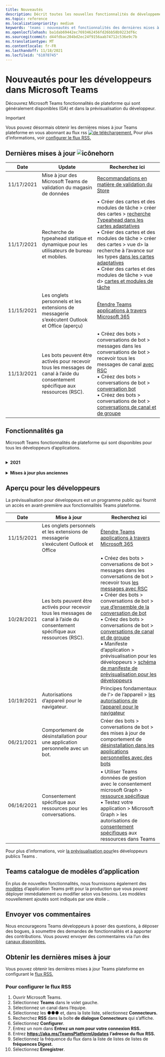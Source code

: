 ```yaml
---
title: Nouveautés
description: Décrit toutes les nouvelles fonctionnalités de développement dans Microsoft Teams
ms.topic: reference
ms.localizationpriority: medium
keywords: 'teams : nouveautés et fonctionnalités des dernières mises à jour'
ms.openlocfilehash: ba1dab69442ec7693462456fd26bb58b9223df6c
ms.sourcegitcommit: d44fdbac204bd2ec24f9156aab74712c536e9c7b
ms.translationtype: MT
ms.contentlocale: fr-FR
ms.lasthandoff: 11/18/2021
ms.locfileid: "61078745"
---
```

# <a name="whats-new-for-developers-in-microsoft-teams"></a>Nouveautés pour les développeurs dans Microsoft Teams

Découvrez Microsoft Teams fonctionnalités de plateforme qui sont généralement disponibles (GA) et dans la prévisualisation du développeur.

> [!IMPORTANT]
> Vous pouvez désormais obtenir les dernières mises à jour Teams plateforme en vous abonnant au flux rss [ ![ de téléchargement.](~/assets/images/RSSfeeds.png)](https://aka.ms/TeamsPlatformUpdates) Pour plus d’informations, voir [configurer le flux RSS.](#get-latest-updates)

## <a name="latest-updates-bullhorn-icon"></a>Dernières mises à jour ![icônehorn](~/assets/images/bullhorn.png)

| Date | Update | Recherchez ici  |
| --- | --- | --- |
| 11/17/2021| Mise à jour des Microsoft Teams de validation du magasin de données|[Recommandations en matière de validation du Store](~/concepts/deploy-and-publish/appsource/prepare/teams-store-validation-guidelines.md)|
| 11/17/2021| Recherche de typeahead statique et dynamique pour les utilisateurs de bureau et mobiles.| • Créer des cartes et des modules de tâche > créer des cartes > [recherche Typeahead dans les cartes adaptatives](task-modules-and-cards/cards/dynamic-search.md) </br> • Créer des cartes et des modules de tâche > créer des cartes > vue d> la recherche à l’avance sur les types  [dans les cartes adaptatives](task-modules-and-cards/what-are-cards.md#type-ahead-search-in-adaptive-cards) </br> • Créer des cartes et des modules de tâche > vue d> [cartes et modules de tâche](task-modules-and-cards/cards-and-task-modules.md)|
| 11/15/2021 | Les onglets personnels et les extensions de messagerie s’exécutent Outlook et Office (aperçu) | [Étendre Teams applications à travers Microsoft 365](~/m365-apps/overview.md) |
| 11/13/2021| Les bots peuvent être activés pour recevoir tous les messages de canal à l’aide du consentement spécifique aux ressources (RSC). | • Créez des bots > conversations de bot > messages dans les conversations de bot > recevoir tous les messages de canal [avec RSC](~/bots/how-to/conversations/channel-messages-with-rsc.md) </br> • Créez des bots > conversations de bot > [conversation bot](~/bots/how-to/conversations/conversation-basics.md) </br> • Créez des bots > conversations de bot > [conversations de canal et de groupe](~/bots/how-to/conversations/channel-and-group-conversations.md) |

## <a name="ga-features"></a>Fonctionnalités ga

Microsoft Teams fonctionnalités de plateforme qui sont disponibles pour tous les développeurs d’applications.

<br>

<details>

<summary><b>2021</b></summary>

| **Date** | **Mise à jour** | **Recherchez ici** |
| -------- | --------- | ----------------|
|11/17/2021| Mise à jour des Microsoft Teams de validation du magasin de données|[Recommandations en matière de validation du Store](~/concepts/deploy-and-publish/appsource/prepare/teams-store-validation-guidelines.md)|
|11/17/2021| Recherche de typeahead statique et dynamique pour les utilisateurs de bureau et mobiles.| • Créer des cartes et des modules de tâche > créer des cartes > [recherche Typeahead dans les cartes adaptatives](task-modules-and-cards/cards/dynamic-search.md) </br> • Créer des cartes et des modules de tâche > créer des cartes > vue d> la recherche à l’avance sur les types  [dans les cartes adaptatives](task-modules-and-cards/what-are-cards.md#type-ahead-search-in-adaptive-cards) </br> • Créer des cartes et des modules de tâche > vue d> [cartes et modules de tâche](task-modules-and-cards/cards-and-task-modules.md)|
|11/13/2021| Les bots peuvent être activés pour recevoir tous les messages de canal à l’aide du consentement spécifique aux ressources (RSC). | • Créez des bots > conversations de bot > messages dans les conversations de bot > recevoir tous les messages de canal [avec RSC](~/bots/how-to/conversations/channel-messages-with-rsc.md) </br> • Créer des bots > conversations de bot > [vue d’ensemble de la conversation bot](~/bots/how-to/conversations/conversation-basics.md) </br> • Créez des bots > conversations de bot > [conversations de canal et de groupe](~/bots/how-to/conversations/channel-and-group-conversations.md) |
|10/28/2021| Monétisez votre Teams application avec une offre SaaS transactable.| Distribuer votre application > publier sur le Teams store > inclure une offre [SaaS](~/concepts/deploy-and-publish/appsource/prepare/include-saas-offer.md) avec votre application Teams application |
|10/25/2021| Mise à jour du module de mise en Microsoft Teams documentation du développeur avec une nouvelle structure et de nouvelles procédures dans un guide pas à pas.| Mise en > [la mise en place de votre première Teams application](get-started/get-started-overview.md) |
|10/21/2021| Ajoutez une `registerOnFocused` API pour les onglets ou les applications personnelles. | Créer des onglets > créer des onglets personnels > [API Ajouter `registerOnFocused` des onglets ou des applications personnelles](tabs/how-to/create-personal-tab.md#add-registeronfocused-api-for-tabs-or-personal-apps) |
|10/20/2021| L’étape de réunion est désormais disponible dans GA. | Créer des applications pour Teams réunions > activer et configurer vos [applications pour Teams réunions](apps-in-teams-meetings/enable-and-configure-your-app-for-teams-meetings.md) |
|10/20/2021| API Détails de la réunion et événements de Teams en temps réel. | Créer des applications pour Teams réunions > [créer des applications pour Teams réunions](~/apps-in-teams-meetings/API-references.md#meeting-details-api) |
|10/18/2021| Tabs link unfurling and stage view. | Créer des onglets > le déploiement de lien [onglets et l’affichage de la scène](tabs/tabs-link-unfurling.md) |
|10/08/2021| Nouvelles meilleures pratiques pour la conception de cartes adaptatives. | Concevoir des composants d>'interface utilisateur > conception de cartes adaptatives pour [votre application Teams application](task-modules-and-cards/cards/design-effective-cards.md) |
|10/05/2021| Masquez Teams application jusqu’à ce que l’administrateur autorise à masquer l’application.| Concevoir votre application > [masquer Teams application jusqu’à ce que l’administrateur approuve](concepts/design/enable-app-customization.md#hide-teams-app-until-admin-approves) |
|10/05/2021| Planifiez vos applications pour Teams mobile. | Principes de base de l> [planifier des onglets réactifs pour Teams mobile](concepts/design/plan-responsive-tabs-for-teams-mobile.md) |
|10/04/2021| Nouveau portail pour les développeurs Teams pour la gestion de vos applications Teams de développement.| Outils et SDK > [portail de développement pour Teams](concepts/build-and-test/teams-developer-portal.md) |
|09/21/2021|Teams prend en charge AAD’ID d’objet et l’UPN dans la mention utilisateur pour les bots et les webhooks entrants.| • Créer des cartes et des modules de tâche > créer des cartes > [AAD’ID](task-modules-and-cards/what-are-cards.md#support-for-aad-object-id-and-upn-in-user-mention) d’objet et UPN dans la mention utilisateur </br> • Créer des cartes et des modules de tâche > créer des cartes > [cartes - Vue d’ensemble](task-modules-and-cards/cards/cards-format.md#format-cards-with-markdown) |
|08/16/2021| Prise en charge de la validation des entrées sur les cartes adaptatives (v1.3 pour toutes les fonctionnalités) et les actions universelles (v1.4 pour les cartes envoyées par un bot). | • Cartes adaptatives > cartes de > [validation d’entrée](/adaptive-cards/authoring-cards/input-validation)</br> • Créer des cartes et des modules de tâche > créer des cartes > actions universelles pour les cartes adaptatives > Actions universelles pour les cartes [adaptatives v1.4](task-modules-and-cards/cards/universal-actions-for-adaptive-cards/overview.md) |
|08/30/2021| La fonctionnalité de scènes en mode ensemble personnalisé combine les participants dans une scène virtuelle unique et place leurs flux vidéo dans des sièges pré-déterminés.| Créer des applications pour Teams réunions > des scènes personnalisées [en mode ensemble](~/apps-in-teams-meetings/teams-together-mode.md) |
|08/25/2021| Introduction d’un guide pas à pas pour créer un bot Teams avec l' sign-on unique (SSO).| Ajouter une authentification > bots > guide pas à pas pour créer Teams [bot avec l’authentification sso](sbs-bots-with-sso.yml) |
|08/19/2021| Événement de mise à jour d’installation reçu lorsque vous installez un bot sur un thread de conversation.| Créer des bots > conversations de bot > [événement de mise à jour d’installation](bots/how-to/conversations/subscribe-to-conversation-events.md#installation-update-event) |
|08/12/2021|Créez des onglets avec des cartes adaptatives.| Créer des onglets > [créer des onglets avec des cartes adaptatives](tabs/how-to/build-adaptive-card-tabs.md) |
|08/04/2021|Les onglets n’auront plus de marges autour de leur expérience.| Créer des onglets > [suppression des marges d’onglet](resources/removing-tab-margins.md) |
|07/08/2021|Teams mobile ajoute la prise en charge des applications dans les réunions. | Créer des applications pour Teams réunions > [l’extensibilité des applications de réunion](apps-in-teams-meetings/meeting-app-extensibility.md) |
|06/28/2021|Intégrer la fonctionnalité s’il s’est s’il s’est s’il s' | Intégration avec la Teams > [intégrer la fonctionnalité s’il s’est s’il y a des personnes](concepts/device-capabilities/people-picker-capability.md) |  
|06/25/2021| Introduction du guide pas à pas pour envoyer des messages proactifs. | Créer des bots > conversation bot > messages proactifs > guide pas à pas [pour envoyer des messages proactifs](sbs-send-proactive.yml) |
|06/09/2021| Vue d’étape pour les images dans les cartes adaptatives avec `allowExpand` attribut.| Créer des cartes et des modules de tâche > créer des cartes > [vue d’étape pour les images dans les cartes adaptatives](task-modules-and-cards/cards/cards-format.md#stage-view-for-images-in-adaptive-cards) |
|05/31/2021| Onglets de conversation. | Créer des onglets > [démarrer et continuer des conversations sur le contenu de vos onglets](~/tabs/how-to/conversational-tabs.md) |
|05/24/2021| Mise à jour Teams recommandations en matière de conception d’application avec des modèles mobiles. | Concevoir votre application > [conception de votre Teams application](~/concepts/design/design-teams-app-overview.md) |
|05/13/2021| Ajout d’informations sur mConnect et Skooler.| Intégrer le système Teams > Gestion de l’apprentissage de l'> [De l’environnement de](resources/moodle-overview.md) ligne de Teams >|
|05/10/2021| Version 1.10 du manifeste de l’application publiée. | Manifeste de l> [du manifeste d’application](resources/schema/manifest-schema.md) |
|05/10/2021| Nouvelle fonctionnalité de personnalisation d’application. | Concevoir votre application > [activer les orgs pour personnaliser votre application](concepts/design/enable-app-customization.md) |
|05/07/2021| Liens profonds pour les appels audio et vidéo dans la conversation. | Intégration avec Teams > [liens profonds](concepts/build-and-test/deep-links.md#deep-linking-to-an-audio-or-audio-video-call) |
|04/30/2021|Nouvelles instructions sur la publication d’applications dans Teams store. | • Publier dans le Teams store > publier votre [application dans le Teams store](concepts/deploy-and-publish/appsource/publish.md)</br> • Publier dans le magasin Teams'> [Teams recommandations de validation](concepts/deploy-and-publish/appsource/prepare/teams-store-validation-guidelines.md) |
|04/29/2021 | Prise en charge des actions universelles pour les cartes adaptatives v1.4. | Créer des cartes et module de tâche > créer des cartes > actions universelles pour les cartes adaptatives > actions universelles [pour les cartes adaptatives](task-modules-and-cards/cards/universal-actions-for-adaptive-cards/overview.md) |
|04/29/2021 | Affichages spécifiques à l’utilisateur. | Créer des cartes et module de tâche > créer des cartes > actions universelles pour les cartes adaptatives > [affichages spécifiques à l’utilisateur](task-modules-and-cards/cards/universal-actions-for-adaptive-cards/User-Specific-Views.md) |
|04/29/2021 | Flux de travail séquentiels. | Créer des cartes et module de tâche > créer des cartes > actions universelles pour les cartes adaptatives > flux de travail [séquentiels](task-modules-and-cards/cards/universal-actions-for-adaptive-cards/Sequential-Workflows.md) |
|04/29/2021 | Cartes à jour. | Créer des cartes et module de tâche > créer des cartes > actions universelles pour les cartes adaptatives > [cartes à jour](task-modules-and-cards/cards/universal-actions-for-adaptive-cards/Up-To-Date-Views.md) |
|04/08/2021| Fonctionnalité de personnalisation d’application.| • Concevoir vos applications pour > [d’application d’équipes de conception](concepts/design/enable-app-customization.md)</br> • Outils et SDK > [portail de développement](concepts/build-and-test/teams-developer-portal.md) </br> • Manifeste de l'> prévisualisation pour les développeurs publics > [schéma de manifeste](resources/schema/manifest-schema-dev-preview.md) |
|03/18/2021| Remarque : mettez à jour la version 4.10 ou supérieure du SDK Bot Framework, car nous avons commencé avec le processus de dérision pour `TeamsInfo.getMembers` et `TeamsInfo.GetMembersAsync` . | Créer des bots > [modifications de l’API bot pour les membres d’équipe/de conversation](resources/team-chat-member-api-changes.md) |
|03/05/2021|Étendue d’installation et fonctionnalité de groupe par défaut.| Distribuer votre application [>'étendue d’installation par](concepts/deploy-and-publish/add-default-install-scope.md) défaut et la fonctionnalité de groupe |
|03/05/2021|Réordez les onglets des applications personnelles. | Créer des onglets > [réordez l’onglet de conversation dans les applications personnelles](tabs/how-to/create-personal-tab.md#reorder-static-personal-tabs) |
|03/04/2021|Masquage d’informations dans les cartes adaptatives.| Créer des cartes et des modules de tâche > créer des cartes > [masque d’informations dans les cartes adaptatives](task-modules-and-cards/cards/cards-format.md#information-masking-in-adaptive-cards) |
|02/19/2021|Ajout de fonctionnalités d’emplacement. <br/> Les informations sur les fonctionnalités d’emplacement sont ajoutées dans la vue d’ensemble des fonctionnalités d’appareil, les autorisations natives des appareils, l’intégration des fonctionnalités multimédias et les fichiers de fonctionnalités de scanneur de QR ou de code-barres.| • Principes de base de l'> de l’appareil > [vue d’ensemble](concepts/device-capabilities/device-capabilities-overview.md) </br> • Principes de base de l'> de l’appareil > [demander des autorisations d’appareil](concepts/device-capabilities/native-device-permissions.md) </br> • Principes de base de l'>'appareil > [intégrer les fonctionnalités multimédias](concepts/device-capabilities/mobile-camera-image-permissions.md) </br> • Principes de base de l'> de l’appareil > intégrer la QR ou la fonctionnalité de scanneur [de code-barres](concepts/device-capabilities/qr-barcode-scanner-capability.md) </br> • Principes de base de l'> de l’appareil > [fonctionnalités d’intégration de l’emplacement](concepts/device-capabilities/location-capability.md) |
|02/18/2021|Ajout de la fonctionnalité de QR ou de scanneur de code-barres. <br/> Les informations sur les fonctionnalités de QR ou de scanneur de code-barres sont ajoutées dans la vue d’ensemble des fonctionnalités de l’appareil, les autorisations natives de l’appareil et l’intégration des fichiers de fonctionnalités multimédias.| • Principes de base de l'> de l’appareil > [vue d’ensemble](concepts/device-capabilities/device-capabilities-overview.md) </br> • Principes de base de l'> de l’appareil > [demander des autorisations d’appareil](concepts/device-capabilities/native-device-permissions.md) </br> • Principes de base de l'>'appareil > [intégrer les fonctionnalités multimédias](concepts/device-capabilities/mobile-camera-image-permissions.md) </br> • Principes de base de l'> de l’appareil > intégrer la QR ou la fonctionnalité de scanneur [de code-barres](concepts/device-capabilities/qr-barcode-scanner-capability.md) |
|02/09/2021|Vue d’ensemble des fonctionnalités d’appareil ajoutées. <br/> Les informations sur les fonctionnalités du microphone sont ajoutées dans les autorisations d’appareil natives et intègrent les fichiers de fonctionnalités multimédias.|• Principes de base de l'> de l’appareil > [vue d’ensemble](concepts/device-capabilities/device-capabilities-overview.md) </br> Principes de base de l> • Fonctionnalités des appareils > [demander des autorisations d’appareil](concepts/device-capabilities/native-device-permissions.md) </br> • Principes de base de l'>'appareil > [intégrer les fonctionnalités multimédias](concepts/device-capabilities/mobile-camera-image-permissions.md)|

<br>

</details>

<br>

<details>
<summary><b>Mises à jour plus anciennes</b></summary>

<details>
  
<summary><b>2020</b></summary>

| **Date** | **Mise à jour** | **Recherchez ici** |
| -------- | --------- | ------------------ |
|11/30/2020|Intégration de la plateforme d’identité Teams Shared Computer Toolkit et Visual Studio Code pour les onglets.|[Authentification unique avec authentification unique Teams Shared Computer Toolkit et Visual Studio Code pour les onglets](toolkit/visual-studio-code-tab-sso.md)|
|11/16/2020|Teams manifeste de l’application mis à jour vers la version 1.8.|[Référence : schéma de manifeste pour Microsoft Teams](resources/schema/manifest-schema.md)|
|11/10/2020|Teams recommandations en matière de conception de bot.|[Recommandations en matière de conception de bot](bots/design/bots.md)|
|09/30/2020|L’envoi et la réception de fichiers à des bots sur des appareils mobiles sont désormais pris en charge.|[Envoyer et recevoir des fichiers via votre bot](resources/bot-v3/bots-files.md)|
|09/22/2020|Nouvelles informations pour la mise en Teams développement.|[Créer votre première vue d’Teams application](build-your-first-app/build-first-app-overview.md)|
|09/18/2020|Prise en charge des applications Teams réunion (version préliminaire).|[Créer des applications pour Teams réunions et](apps-in-teams-meetings/create-apps-for-teams-meetings.md) des applications dans Teams [réunions](apps-in-teams-meetings/teams-apps-in-meetings.md)|
|08/19/2020|Importez Teams messages avec Microsoft Graph.|[Importer des messages de plateforme tierces pour les équipes à l’aide de Microsoft Graph](graph-api/import-messages/import-external-messages-to-teams.md)
|08/12/2020 |Prise en charge des cartes adaptatives dans le webhook entrant déplacé vers ga.|[Envoyer des cartes adaptatives à l'aide d'un webhook entrant](~/webhooks-and-connectors/how-to/connectors-using.md#send-adaptive-cards-using-an-incoming-webhook) |
|08/10/2020|Commencer à créer Teams applications avec le Visual Studio Shared Computer Toolkit.|[Créer des applications avec les Microsoft Teams Shared Computer Toolkit et Visual Studio Code](toolkit/visual-studio-overview.md) |
|08/06/2020|Prise en charge de l’authentification sso tabs.|[Développer un onglet DSO Microsoft Teams SSO](tabs/how-to/authentication/auth-aad-sso.md#develop-an-sso-microsoft-teams-tab) |
|07/27/2020 | Graph des bots et des messages proactifs (prévisualisation publique).|[Activer l’installation proactive du bot et la messagerie proactive dans Teams avec Microsoft Graph](graph-api/proactive-bots-and-messages/graph-proactive-bots-and-messages.md)|
|07/22/2020 |Mises à jour des fonctionnalités des appareils mobiles.|[Demander des autorisations d’appareil pour Microsoft Teams onglet](concepts/device-capabilities/native-device-permissions.md) |
|07/20/2020|Teams’outil de validation d’application pour les soumissions AppSource.|[Teams de validation d’application](concepts/deploy-and-publish/appsource/prepare/submission-checklist.md)
|07/15/2020|Créez un assistant virtuel pour Teams.|[Virtual Assistant pour Microsoft Teams](samples/virtual-assistant.md)|
|07/14/2020|Surfacing a native loading indicator documentation.|[Affichage d’un indicateur de chargement natif](tabs/how-to/create-tab-pages/content-page.md#show-a-native-loading-indicator)
|07/01/2020|Commencer à créer Teams applications avec le Visual Studio Code Shared Computer Toolkit.|[Créer des applications avec les Microsoft Teams Shared Computer Toolkit et Visual Studio Code](toolkit/visual-studio-code-overview.md) |
|07/01/2020|Sign-on unique for tabs GA for Teams web and desktop clients.|[Single Sign-On (SSO)](tabs/how-to/authentication/auth-aad-sso.md)|
|06/05/2020| Schéma de manifeste mis à jour vers la version 1.7.| [Référence : schéma de manifeste pour Microsoft Teams](resources/schema/manifest-schema.md)|
|05/18/2020|Intégrez Power Virtual Agents avec Teams.|[Intégrer un chatbot Power Virtual Agents avec Microsoft Teams](bots/how-to/add-power-virtual-agents-bot-to-teams.md)|
|04/01/2020|Intégrez des systèmes WFM à Shifts Connector pour Teams.|[Microsoft Teams décale les connecteurs WFM](samples/shifts-wfm-connectors.md)
|03/24/2020 | Prise en charge supplémentaire pour la récupération d’un seul membre d’une conversation et prise en charge supplémentaire pour la récupération des membres pagagés. | [Obtenir un contexte Teams pour votre bot](~/bots/how-to/get-teams-context.md) |

<br>

</details>

<br>

<details>
  
<summary><b>2019</b></summary>

| **Date** | **Mise à jour** | **Recherchez ici** |
| -------- | --------- | ------------------ |
| 12/26/2019 | Le `replyToId` paramètre dans les charges utiles envoyées à un bot n’est plus chiffré, ce qui vous permet d’utiliser cette valeur pour créer des liens profonds vers ces messages. Les charges utiles de message incluent les valeurs chiffrées dans le paramètre `legacy.replyToId` .  |
| 11/05/2019 | Sign-on unique using the Teams JavaScript SDK. | [Authentification unique](tabs/how-to/authentication/auth-aad-sso.md) |
| 10/31/2019 | Mise à jour de la documentation sur les bots de conversation et les extensions de messagerie pour refléter le SDK Bot Framework 4.6. La documentation relative au SDK v3 est disponible dans la section Ressources. | Documentation complète sur les bots et les extensions de messagerie. |
| 10/31/2019 | Nouvelle structure de la documentation et refactoriser les articles principaux. Signalez les liens morts ou les 404 en créant un GitHub. | Tous! |
| 09/13/2019 | Le bot de demande est installé à partir de l’extension de messagerie basée sur l’action. | [Lancer des actions avec des extensions de messagerie](resources/messaging-extension-v3/create-extensions.md#request-to-install-your-conversational-bot)
| 08/28/2019 | Prise en charge des canaux privés dans les onglets et les connecteurs. | [Obtenir un contexte Teams pour votre onglet](tabs/how-to/access-teams-context.md#retrieve-context-in-private-channels) |
| 06/20/2019 | Partagez un site web externe, à partir d’un site web externe, dans un canal Teams externe. | [Partager avec Teams](~/share-to-teams.md) |
| 05/25/2019 | Répondez avec un message de bot à partir du module de tâche. | [Répondre avec un message bot à partir du module de tâche](resources/messaging-extension-v3/create-extensions.md#respond-with-an-adaptive-card-message-sent-from-a-bot) |
| 05/25/2019 | Bots dans les conversations de groupe. | [Interagir avec un bot dans une conversation de groupe ou un canal](~/concepts/bots/bot-conversations/bots-conv-channel.md) |
| 05/20/2019 | Localisation du manifeste de l’application. | [Localisation d’application](~/publishing/apps-localization.md) |
| 05/20/2019 | Actions de message. | [Message Actions](resources/messaging-extension-v3/create-extensions.md#action-type-message-extensions) |
| 05/20/2019 | Déploiement de lien (aperçus d’URL personnalisées). | [Déploiement de lien](messaging-extensions/how-to/link-unfurling.md)|
| 05/06/2019 | Programme de certification des applications du Windows Store. | [Certification des applications](~/concepts/deploy-and-publish/appsource/post-publish/overview.md#complete-microsoft-365-certification) |
| 05/06/2019 | Les modèles d’application sont désormais disponibles. | [Modèles d’application](~/samples/app-templates.md) |
| 04/23/2019 | Les extensions de messagerie basées sur l’action sont désormais disponibles. | [Extensions de message basées sur l’action](~/concepts/messaging-extensions/create-extensions.md) |
| 02/18/2019 | Création de liens profonds vers une conversation privée. | [Liaison profonde à une conversation](concepts/build-and-test/deep-links.md#deep-linking-to-a-chat) |
| 01/23/2019 | Surfacing SKU and licenceType information in the tab context. | [Contexte de l’onglet](~/concepts/tabs/tabs-context.md) |

<br>

</details>

<br>

<details>

<summary><b>2018</b></summary>

| **Date** | **Mise à jour** | **Recherchez ici** |
| -------- | --------- | ------------------ |
| 11/12/2018 | Les onglets de la conversation de groupe sont désormais disponibles dans la version finale de Teams. Dans le cadre de ce travail, la section Onglets a été retravaillée pour plus de clarté.| [Onglets configurables](~/concepts/tabs/tabs-configurable.md) |
| 11/11/2018 | La mise en place de Node JS et de .NET/C# a été mise à jour pour utiliser App Studio dans Teams et une nouvelle section a été ajoutée sur l’hébergement d’applications Teams node dans Azure. | Commencer à travailler sur la plateforme Microsoft Teams avec [C#/.NET](~/get-started/get-started-dotnet-app-studio.md)et App Studio, commencer sur la plateforme Microsoft Teams avec [Node JS](~/get-started/get-started-nodejs-app-studio.md)et App Studio, héberger votre application [node Teams dans Azure](~/get-started/get-started-nodejs-in-azure.md)|
| 11/09/2018 | Vous pouvez désormais créer des liens profonds vers des conversations privées entre les utilisateurs. | [Liaison profonde à une conversation](concepts/build-and-test/deep-links.md#deep-linking-to-a-chat) |
| 11/08/2018 | SharePoint Framework 1.7 a été livré et une nouvelle fonctionnalité permet d’utiliser Microsoft Teams’onglet en tant que SharePoint Framework web. | [Onglets dans SharePoint](~/concepts/tabs/tabs-in-sharepoint.md) |
| 11/05/2018 | La **fonctionnalité de module** de tâche a été publiée. Un module de tâche vous permet de créer des expériences popup modales dans votre application Teams, à partir de bots et d’onglets. À l’intérieur de la fenêtre popup, vous pouvez exécuter votre propre code HTML/JavaScript personnalisé, afficher un widget basé sur un widget tel qu’une vidéo YouTube ou Microsoft Stream, ou afficher une carte `<iframe>` [adaptative.](/adaptive-cards/) | [Vue d’ensemble du module de](~/concepts/task-modules/task-modules-overview.md) [tâche, module de tâche dans les onglets,](~/concepts/task-modules/task-modules-tabs.md)  [module de tâche dans les bots](~/concepts/task-modules/task-modules-bots.md) |
| 10/05/2018 | Les informations de mise en forme des cartes ont été mises à jour et testées dans les clients de bureau, iOS et Android pour Teams. | [Cartes,](~/concepts/cards/cards.md) [mise en forme de carte](~/concepts/cards/cards-format.md) |
| 09/24/2018 | Les appels et les API de réunion en ligne pour Microsoft Graph ont été publiés en version bêta et les applications Teams peuvent désormais interagir avec les utilisateurs de manière enrichie à l’aide de la voix et de la vidéo. | [Appels et bots de](~/concepts/calls-and-meetings/registering-calling-bot.md)réunions en ligne , [concepts](~/concepts/calls-and-meetings/real-time-media-concepts.md)multimédias en temps réel , inscription d’un [bot](~/concepts/calls-and-meetings/registering-calling-bot.md)d’appel, débogage et test [local](~/concepts/calls-and-meetings/debugging-local-testing-calling-meeting-bots.md), support hébergé par [l’application](~/concepts/calls-and-meetings/requirements-considerations-application-hosted-media-bots.md), gestion des notifications d’appels [entrants](~/concepts/calls-and-meetings/call-notifications.md) |
| 09/11/2018 | Les pages de configuration d’onglets sont désormais beaucoup plus grandes. | [Création d’onglets](tabs/design/tabs.md) |
| 08/15/2018 | Les cartes adaptatives sont désormais Teams.|[Actions de carte adaptative dans Teams](task-modules-and-cards/cards/cards-reference.md#adaptive-card) |
| 08/10/2018 | Prise en charge du client pour DevTools.| [DevTools pour le client Microsoft Teams bureau](~/resources/dev-preview/developer-preview-tools.md)|
| 08/08/2018 | Les extensions de messagerie prend désormais en charge plusieurs commandes. | [composeExtensions.commands](~/resources/schema/manifest-schema.md#composeextensionscommands)|
| 08/07/2018 | La configuration en ligne est désormais prise en charge dans les connecteurs. La documentation des connecteurs a également été révisée et étendue pour des raisons de clarté.| [Connecteurs](~/concepts/connectors/connectors.md)|
| 08/06/2018 | Votre bot peut désormais envoyer et recevoir des fichiers. | [Envoyer et recevoir des fichiers via votre bot](~/bots/how-to/bots-filesv4.md)|
| 07/23/2018 | Des informations sur la nouvelle certification des applications ont été ajoutées à la section Publication. |[Autorisations de manifeste](resources/schema/manifest-schema.md#permissions)|
| 07/16/2018 | Davantage d’espace a été alloué à la page de configuration de l’onglet. | [La page de configuration de l’onglet est beaucoup plus grande](tabs/design/tabs.md)|
| 07/12/2018 | Informations sur l’accès invité. | [Accès invité dans Microsoft Teams](/microsoftteams/guest-access#guest-access-overview)|
| 06/07/2018 | Des informations sur Microsoft Teams catalogue d’applications client ont été ajoutées. | [Publier votre application Microsoft Teams web](~/publishing/apps-publish.md)|
| 05/29/2018 | Les cartes adaptatives sont pris en charge dans Teams. | [Actions de carte adaptative dans Teams](task-modules-and-cards/cards/cards-reference.md) |
| 04/17/2018 | ReplyToID a été ajouté à la charge utile pour les `Invoke` actions de carte et de `MessageBack` carte. Ceci est particulièrement utile si vous devez mettre à jour le message dont l’action de carte est d’provenance. | [Actions de carte](~/concepts/cards/cards-actions.md)|
| 04/12/2018 | Ajout de cette rubrique pour suivre les modifications apportées à l’interface de programmation Teams et à cet ensemble de documentation. | [Nouveautés](~/whats-new.md)|
| 04/10/2018 | URL d’authentification modifiées pour utiliser de manière cohérente l’ID de client dans le chemin d’accès. | [Flux d’authentification pour l’authentification par onglets](~/concepts/authentication/auth-flow-tab.md) [AAD onglets](~/concepts/authentication/auth-tab-AAD.md)|
| 04/06/2018 | Ajout d’instructions de conception pour l’utilisation de la zone de commande. |[Zone de commande](~/resources/design/framework/command-box.md)|
| 04/02/2018 | Utilisation de bots pour envoyer des notifications pour votre application. |[Bots avec notification seulement](~/concepts/bots/bots-notification-only.md)|
| 03/27/2018 | Documentation étendue pour la messagerie proactive. |[Démarrer une conversation](./concepts/bots/bot-conversations/bots-conv-proactive.md)|
| 03/15/2018 | Documentation refactorisante pour les cartes. |[Cartes,](~/concepts/cards/cards.md) [actions de carte,](~/concepts/cards/cards-actions.md) [mise en forme de carte,](~/concepts/cards/cards-format.md) [référence de carte](~/concepts/cards/cards-reference.md)|
| 03/03/2018 | Ajout de la documentation Teams App Studio. |[Développer rapidement des applications avec Teams App Studio](~/get-started/get-started-app-studio.md), à l’aide de la bibliothèque de [contrôles dans App Studio](~/get-started/app-studio-component-library.md)|
| 02/27/2018 | Ajout d’un exemple de code pour démontrer la méthode AsTeamsChannelAccounts(). |[Obtenir un contexte pour votre bot](~/concepts/bots/bots-context.md)|
| 02/05/2018 | Ajout de rubriques pour commencer à utiliser C#. |[Prise en main de la plateforme Microsoft Teams avec C#/.NET](./get-started/get-started-dotnet-app-studio.md)|

<br>

</details>
</details>

## <a name="developer-preview"></a>Aperçu pour les développeurs

La prévisualisation pour développeurs est un programme public qui fournit un accès en avant-première aux fonctionnalités Teams plateforme.  

| **Date** | **Mise à jour** | **Recherchez ici** |
| -------- | --------- | ------------------ |
| 11/15/2021 | Les onglets personnels et les extensions de messagerie s’exécutent Outlook et Office | [Étendre Teams applications à travers Microsoft 365](~/m365-apps/overview.md) |
|10/28/2021|Les bots peuvent être activés pour recevoir tous les messages de canal à l’aide du consentement spécifique aux ressources (RSC).| • Créez des bots > conversations de bot > messages dans les conversations de bot > recevoir tous [les messages avec RSC](~/bots/how-to/conversations/channel-messages-with-rsc.md) </br> • Créer des bots > conversations de bot > [vue d’ensemble de la conversation de bot](~/bots/how-to/conversations/conversation-basics.md) </br> • Créez des bots > conversations de bot > [conversations de canal et de groupe](~/bots/how-to/conversations/channel-and-group-conversations.md) </br> • Manifeste d’application > prévisualisation pour les développeurs > [schéma de manifeste de prévisualisation pour les développeurs](~/resources/schema/manifest-schema-dev-preview.md) |
|10/19/2021|Autorisations d’appareil pour le navigateur.| Principes fondamentaux de l'> de l’appareil > [les autorisations de l’appareil pour le navigateur](concepts/device-capabilities/browser-device-permissions.md) |
|06/21/2021|Comportement de désinstallation pour une application personnelle avec un bot.| Créer des bots > conversations de bot > des mises à jour de comportement de [désinstallation dans les applications personnelles avec des bots](bots/how-to/conversations/subscribe-to-conversation-events.md#uninstall-behavior-for-personal-app-with-bot)|
|06/16/2021| Consentement spécifique aux ressources pour les conversations.| • Utiliser Teams données de gestion avec le consentement microsoft Graph > [ressource spécifique](graph-api/rsc/resource-specific-consent.md) </br> • Testez votre application > Microsoft Graph > les autorisations de [consentement spécifiques](graph-api/rsc/test-resource-specific-consent.md) aux ressources dans Teams|

Pour plus d’informations, voir [la prévisualisation pour](~/resources/dev-preview/developer-preview-intro.md)les développeurs publics Teams .

## <a name="teams-app-template-catalog"></a>Teams catalogue de modèles d’application

En plus de nouvelles fonctionnalités, nous fournissons également des [modèles](samples/app-templates.md) d’application Teams prêt pour la production que vous pouvez déployer immédiatement ou modifier selon vos besoins. Les modèles nouvellement ajoutés sont indiqués par une étoile ..

## <a name="submit-your-feedback"></a>Envoyer vos commentaires

Nous encourageons Teams développeurs à poser des questions, à déposer des bogues, à soumettre des demandes de fonctionnalités et à apporter des contributions. Vous pouvez envoyer des commentaires via l’un des [canaux disponibles.](feedback.md)

## <a name="get-latest-updates"></a>Obtenir les dernières mises à jour

Vous pouvez obtenir les dernières mises à jour Teams plateforme en configurant le [flux RSS.](https://aka.ms/TeamsPlatformUpdates)

### <a name="to-configure-rss-feed"></a>Pour configurer le flux RSS

1. Ouvrir Microsoft Teams.
1. Sélectionnez **Teams** dans le volet gauche.
1. Sélectionnez un canal dans l’équipe.
1. Sélectionnez les &#x25CF;&#x25CF;&#x25CF; et, dans la liste liste, sélectionnez **Connecteurs.**
1. Recherchez **RSS** dans la boîte **de dialogue Connecteurs** qui s’affiche.
1. Sélectionnez **Configurer**.
1. Entrez un nom dans **Entrez un nom pour votre connexion RSS.**
1. Entrez **<https://aka.ms/TeamsPlatformUpdates>** **l’adresse du flux RSS.**
1. Sélectionnez la fréquence du flux dans la liste de listes de listes de **fréquences Digest.**
1. Sélectionnez **Enregistrer**.
